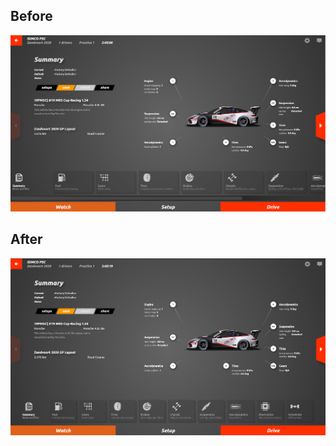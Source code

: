 ## Before
![alt text](garage_before.png "Garage view before")

## After
![alt text](garage_after.png "Garage view after")
